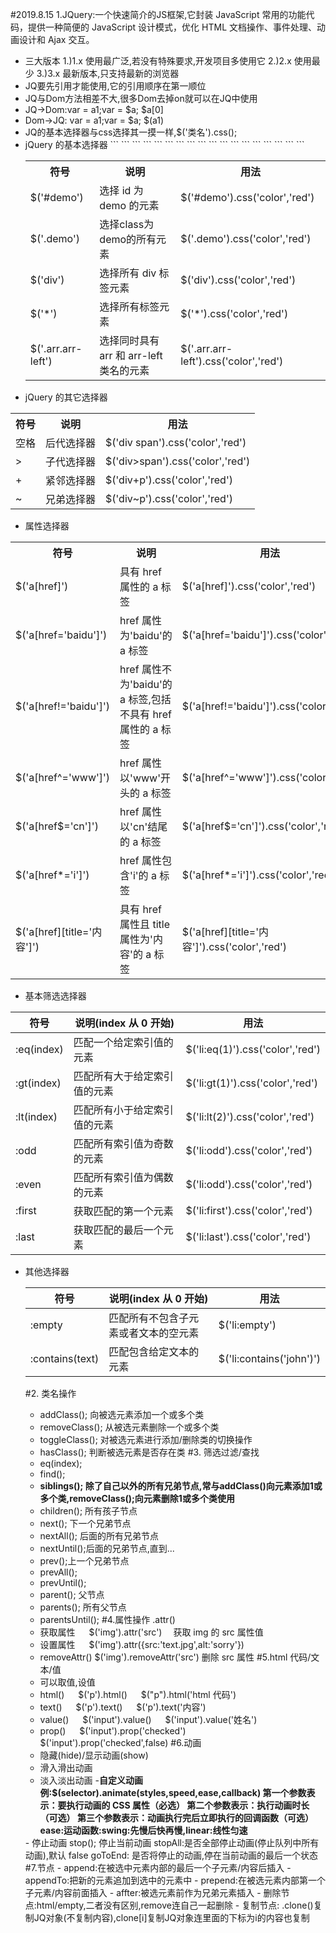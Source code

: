 #2019.8.15
1.JQuery:一个快速简介的JS框架,它封装 JavaScript 常用的功能代码，提供一种简便的 JavaScript 设计模式，优化 HTML 文档操作、事件处理、动画设计和 Ajax 交互。
- 三大版本
  1.)1.x  使用最广泛,若没有特殊要求,开发项目多使用它
  2.)2.x 使用最少
  3.)3.x 最新版本,只支持最新的浏览器
- JQ要先引用才能使用,它的引用顺序在第一顺位
- JQ与Dom方法相差不大,很多Dom去掉on就可以在JQ中使用
- JQ→Dom:var = a1;var = $a;  $a[0]
- Dom→JQ: var = a1;var = $a;  $(a1)
- JQ的基本选择器与css选择其一摸一样,$('类名').css();
- jQuery 的基本选择器
  <table>
      <tr>
          <th>符号</th>
          ```
          <th>说明</th>
          ```
          <th>用法</th>
          ```
      </tr>
        <tr>
          <td>$('#demo')</td>
          ```
          <td>选择 id 为 demo 的元素</td>
          ```
          <td>$('#demo').css('color','red')</td>
          ```
      </tr>
       <tr>
          <td>$('.demo')</td>
          ```
          <td>选择class为demo的所有元素</td>
          ```
          <td>$('.demo').css('color','red')</td>
          ```
      </tr>
         <tr>
          <td>$('div')</td>
          ```
          <td>选择所有 div 标签元素</td>
          ```
          <td>$('div').css('color','red')</td>
          ```
      </tr>
          <tr>
          <td>$('*')</td>
          ```
          <td>选择所有标签元素</td>
          ```
          <td>$('*').css('color','red')</td>
          ```
      </tr>
          <tr>
          <td>$('.arr.arr-left')</td>
          ```
          <td>	选择同时具有 arr 和 arr-left 类名的元素	</td>
          ```
          <td>$('.arr.arr-left').css('color','red')</td>
          ```
      </tr>
  </table>
- jQuery 的其它选择器
<table>
  <tr>
<th>符号</th>
<th >说明</th>
<th >用法</th>
</tr>
<tr>
<td>空格</td>
<td >后代选择器</td>
<td >$('div span').css('color','red')</td>
</tr>
<tr>
<td>&gt;</td>
<td >子代选择器</td>
<td>$('div&gt;span').css('color','red')</td>
</tr>
<tr>
<td>+</td>
<td >紧邻选择器</td>
<td >$('div+p').css('color','red')</td>
</tr>
<tr>
<td>~</td>
<td >兄弟选择器</td>
<td >$('div~p').css('color','red')</td>
</tr>
</table>

- 属性选择器
<table>
<tr>
<th>符号</th>
<th >说明</th>
<th >用法</th>
</tr>
<tr>
<td>$('a[href]')</td>
<td >具有 href 属性的 a 标签</td>
<td >$('a[href]').css('color','red')</td>
</tr>
<tr>
<td>$('a[href='baidu']')</td>
<td >href 属性为'baidu'的 a 标签</td>
<td >$('a[href='baidu']').css('color','red')</td>
</tr>
<tr>
<td>$('a[href!='baidu']')</td>
<td >href 属性不为'baidu'的 a 标签,包括不具有 href 属性的 a 标签</td>
<td >$('a[href!='baidu']').css('color','red')</td>
</tr>
<tr>
<td>$('a[href^='www']')</td>
<td >href 属性以'www'开头的 a 标签</td>
<td >$('a[href^='www']').css('color','red')</td>
</tr>
<tr>
<td>$('a[href$='cn']')</td>
<td ">href 属性以'cn'结尾的 a 标签</td>
<td >$('a[href$='cn']').css('color','red')</td>
</tr>
<tr>
<td>$('a[href*='i']')</td>
<td >href 属性包含'i'的 a 标签</td>
<td >$('a[href*='i']').css('color','red')</td>
</tr>
<tr>
<td>$('a[href][title='内容']')</td>
<td >具有 href 属性且 title 属性为'内容'的 a 标签</td>
<td >$('a[href][title='内容']').css('color','red')</td>
</tr>
</table>

- 基本筛选选择器
<table>
<thead>
<tr>
<th>符号</th>
<th >说明(index 从 0 开始)</th>
<th >用法</th>
</tr>
</thead>
<tbody>
<tr>
<td>:eq(index)</td>
<td >匹配一个给定索引值的元素</td>
<td >$('li:eq(1)').css('color','red')</td>
</tr>
<tr>
<td>:gt(index)</td>
<td >匹配所有大于给定索引值的元素</td>
<td >$('li:gt(1)').css('color','red')</td>
</tr>
<tr>
<td>:lt(index)</td>
<td >匹配所有小于给定索引值的元素</td>
<td >$('li:lt(2)').css('color','red')</td>
</tr>
<tr>
<td>:odd</td>
<td >匹配所有索引值为奇数的元素</td>
<td >$('li:odd').css('color','red')</td>
</tr>
<tr>
<td>:even</td>
<td >匹配所有索引值为偶数的元素</td>
<td >$('li:odd').css('color','red')</td>
</tr>
<tr>
<td>:first</td>
<td >获取匹配的第一个元素</td>
<td >$('li:first').css('color','red')</td>
</tr>
<tr>
<td>:last</td>
<td >获取匹配的最后一个元素</td>
<td >$('li:last').css('color','red')</td>
</tr>
</table>

- 其他选择器
  <table>
<tr>
<th>符号</th>
<th >说明(index 从 0 开始)</th>
<th >用法</th>
</tr>
</thead>
<tbody>
<tr>
<td>:empty</td>
<td >匹配所有不包含子元素或者文本的空元素</td>
<td >$('li:empty')</td>
</tr>
<tr>
<td>:contains(text)</td>
<td>匹配包含给定文本的元素</td>
<td >$('li:contains('john')')</td>
</tr>
</table>

#2. 类名操作
- addClass(); 向被选元素添加一个或多个类
- removeClass(); 从被选元素删除一个或多个类
- toggleClass(); 对被选元素进行添加/删除类的切换操作
- hasClass(); 判断被选元素是否存在类
#3. 筛选过滤/查找
- eq(index);
- find();
- <strong>siblings(); 除了自己以外的所有兄弟节点,常与addClass()向元素添加1或多个类,removeClass();向元素删除1或多个类使用</strong>
- children(); 所有孩子节点
- next(); 下一个兄弟节点
- nextAll(); 后面的所有兄弟节点
- nextUntil();后面的兄弟节点,直到...
- prev();上一个兄弟节点
- prevAll();
- prevUntil();
- parent(); 父节点
- parents(); 所有父节点
- parentsUntil();
#4.属性操作 .attr()
- 获取属性   $('img').attr('src')  获取 img 的 src 属性值
- 设置属性   $('img').attr({src:'text.jpg',alt:'sorry'})
- removeAttr() $('img').removeAttr('src') 删除 src 属性
#5.html 代码/文本/值
- 可以取值,设值
- html()   $('p').html()   $("p").html('html 代码')
- text()   $('p').text()   $('p').text('内容')
- value()   $('input').value()   $('input').value('姓名')
- prop()   $('input').prop('checked')   $('input').prop('checked',false)
#6.动画
- 隐藏(hide)/显示动画(show)
- 滑入滑出动画
- 淡入淡出动画
-<strong>自定义动画
例:$(selector).animate(styles,speed,ease,callback)
第一个参数表示：要执行动画的 CSS 属性（必选）
第二个参数表示：执行动画时长（可选）
第三个参数表示：动画执行完后立即执行的回调函数（可选）
ease:运动函数:swing:先慢后快再慢,linear:线性匀速
</strong>
- 停止动画
stop(); 停止当前动画
stopAll:是否全部停止动画(停止队列中所有动画),默认 false
goToEnd: 是否将停止的动画,停在当前动画的最后一个状态
#7.节点
- append:在被选中元素内部的最后一个子元素/内容后插入
- appendTo:把新的元素追加到选中的元素中
- prepend:在被选元素内部第一个子元素/内容前面插入
- affter:被选元素前作为兄弟元素插入
- 删除节点:html/empty,二者没有区别,remove连自己一起删除
- 复制节点: .clone()复制JQ对象(不复制内容),clone[i]复制JQ对象连里面的下标为i的内容也复制